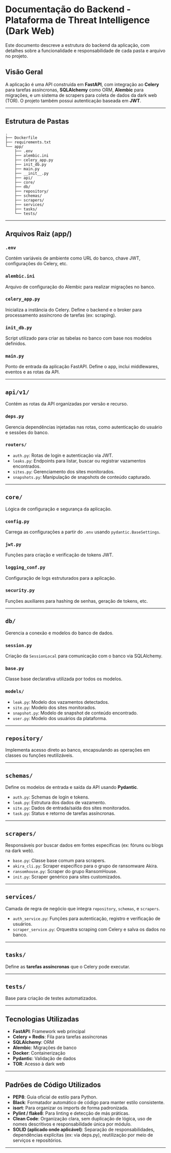 # Documentação do Backend - Plataforma de Threat Intelligence (Dark Web)

Este documento descreve a estrutura do backend da aplicação, com detalhes sobre a funcionalidade e responsabilidade de cada pasta e arquivo no projeto.

## Visão Geral

A aplicação é uma API construída em **FastAPI**, com integração ao **Celery** para tarefas assíncronas, **SQLAlchemy** como ORM, **Alembic** para migrações, e um sistema de scrapers para coleta de dados da dark web (TOR). O projeto também possui autenticação baseada em **JWT**.

---

## Estrutura de Pastas

```
.
├── Dockerfile
├── requirements.txt
└── app/
    ├── .env
    ├── alembic.ini
    ├── celery_app.py
    ├── init_db.py
    ├── main.py
    ├── __init__.py
    ├── api/
    ├── core/
    ├── db/
    ├── repository/
    ├── schemas/
    ├── scrapers/
    ├── services/
    ├── tasks/
    └── tests/
```

---

## Arquivos Raiz (app/)

### `.env`

Contém variáveis de ambiente como URL do banco, chave JWT, configurações do Celery, etc.

### `alembic.ini`

Arquivo de configuração do Alembic para realizar migrações no banco.

### `celery_app.py`

Inicializa a instância do Celery. Define o backend e o broker para processamento assíncrono de tarefas (ex: scraping).

### `init_db.py`

Script utilizado para criar as tabelas no banco com base nos modelos definidos.

### `main.py`

Ponto de entrada da aplicação FastAPI. Define o app, inclui middlewares, eventos e as rotas da API.

---

## `api/v1/`

Contém as rotas da API organizadas por versão e recurso.

### `deps.py`

Gerencia dependências injetadas nas rotas, como autenticação do usuário e sessões do banco.

### `routers/`

* `auth.py`: Rotas de login e autenticação via JWT.
* `leaks.py`: Endpoints para listar, buscar ou registrar vazamentos encontrados.
* `sites.py`: Gerenciamento dos sites monitorados.
* `snapshots.py`: Manipulação de snapshots de conteúdo capturado.

---

## `core/`

Lógica de configuração e segurança da aplicação.

### `config.py`

Carrega as configurações a partir do `.env` usando `pydantic.BaseSettings`.

### `jwt.py`

Funções para criação e verificação de tokens JWT.

### `logging_conf.py`

Configuração de logs estruturados para a aplicação.

### `security.py`

Funções auxiliares para hashing de senhas, geração de tokens, etc.

---

## `db/`

Gerencia a conexão e modelos do banco de dados.

### `session.py`

Criação da `SessionLocal` para comunicação com o banco via SQLAlchemy.

### `base.py`

Classe base declarativa utilizada por todos os modelos.

### `models/`

* `leak.py`: Modelo dos vazamentos detectados.
* `site.py`: Modelo dos sites monitorados.
* `snapshot.py`: Modelo de snapshot de conteúdo encontrado.
* `user.py`: Modelo dos usuários da plataforma.

---

## `repository/`

Implementa acesso direto ao banco, encapsulando as operações em classes ou funções reutilizáveis.

---

## `schemas/`

Define os modelos de entrada e saída da API usando **Pydantic**.

* `auth.py`: Schemas de login e tokens.
* `leak.py`: Estrutura dos dados de vazamento.
* `site.py`: Dados de entrada/saída dos sites monitorados.
* `task.py`: Status e retorno de tarefas assíncronas.

---

## `scrapers/`

Responsáveis por buscar dados em fontes específicas (ex: fóruns ou blogs na dark web).

* `base.py`: Classe base comum para scrapers.
* `akira_cli.py`: Scraper específico para o grupo de ransomware Akira.
* `ransomhouse.py`: Scraper do grupo RansomHouse.
* `init.py`: Scraper genérico para sites customizados.

---

## `services/`

Camada de regra de negócio que integra `repository`, `schemas`, e `scrapers`.

* `auth_service.py`: Funções para autenticação, registro e verificação de usuários.
* `scraper_service.py`: Orquestra scraping com Celery e salva os dados no banco.

---

## `tasks/`

Define as **tarefas assíncronas** que o Celery pode executar.

---

## `tests/`

Base para criação de testes automatizados.

---

## Tecnologias Utilizadas

* **FastAPI**: Framework web principal
* **Celery + Redis**: Fila para tarefas assíncronas
* **SQLAlchemy**: ORM
* **Alembic**: Migrações de banco
* **Docker**: Containerização
* **Pydantic**: Validação de dados
* **TOR**: Acesso à dark web

---
## Padrões de Código Utilizados
* **PEP8**: Guia oficial de estilo para Python.
* **Black**: Formatador automático de código para manter estilo consistente.
* **isort**: Para organizar os imports de forma padronizada.
* **Pylint / flake8**: Para linting e detecção de más práticas.
* **Clean Code**: Organização clara, sem duplicação de lógica, uso de nomes descritivos e responsabilidade única por módulo.
* **SOLID (aplicado onde aplicável)**: Separação de responsabilidades, dependências explícitas (ex: via deps.py), reutilização por meio de serviços e repositórios.

---
